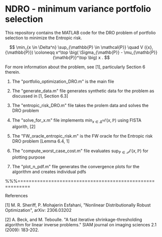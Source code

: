 # NDRO - minimum variance portfolio selection

This repository contains the MATLAB code for the DRO problem of portfolio selection to minimize the Entropic risk.

$$
\min_{x \in \Delta^n} \sup_{\mathbb{P} \in \mathcal{P}} \quad V ({x},{\mathbb{P}}) \coloneqq x^\top \big( \Sigma_{\mathb{P}} - \mu_{\mathb{P}} {\mathb{P}}^\top \big) x .
$$

For more information about the problem, see [1], particularly Section 6 therein.

1. The "portfolio_optimization_DRO.m" is the main file

2. The "generate_data.m" file generates synthetic data for the problem as discussed in [1, Section 6.3]

3. The "entropic_risk_DRO.m" file takes the prolem data and solves the DRO problem

4. The "solve_for_x.m" file implements $` \min_{x \in  \Delta^n} \mathcal{E}({x},{\mathbb{P}}) `$ using FISTA algorith, [2]

5. The "FW_oracle_entropic_risk.m" is the FW oracle for the Entropic risk DRO problem [Lemma 6.4, 1]

6. The "compute_worst_case_cost.m" file evaluates $` \sup_{\mathbb{P} \in \mathcal{P}} \mathcal{E}({x},{\mathbb{P}}) `$ for plotting purpose

7. The "plot_n_pdf.m" file generates the convergence plots for the algorithm and creates individual pdfs


%%%==========================================================

References

[1] M. R. Sheriff, P. Mohajerin Esfahani, "Nonlinear Distributionally Robust Optimization", arXiv: 2306.03202

[2] A. Beck, and M. Teboulle. "A fast iterative shrinkage-thresholding algorithm for linear inverse problems." SIAM journal on imaging sciences 2.1 (2009): 183-202.
